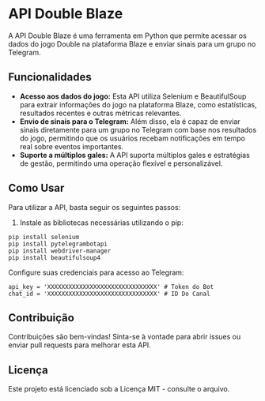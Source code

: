 <h1>API Double Blaze</h1>

<p>A API Double Blaze é uma ferramenta em Python que permite acessar os dados do jogo Double na plataforma Blaze e enviar sinais para um grupo no Telegram.</p>

<h2>Funcionalidades</h2>

<ul>
  <li><strong>Acesso aos dados do jogo:</strong> Esta API utiliza Selenium e BeautifulSoup para extrair informações do jogo na plataforma Blaze, como estatísticas, resultados recentes e outras métricas relevantes.</li>
  
  <li><strong>Envio de sinais para o Telegram:</strong> Além disso, ela é capaz de enviar sinais diretamente para um grupo no Telegram com base nos resultados do jogo, permitindo que os usuários recebam notificações em tempo real sobre eventos importantes.</li>
  
  <li><strong>Suporte a múltiplos gales:</strong> A API suporta múltiplos gales e estratégias de gestão, permitindo uma operação flexível e personalizável.</li>
</ul>

<h2>Como Usar</h2>

<p>Para utilizar a API, basta seguir os seguintes passos:</p>

<ol>
  <li>Instale as bibliotecas necessárias utilizando o pip:</li>
</ol>

<pre><code>pip install selenium
pip install pytelegrambotapi
pip install webdriver-manager
pip install beautifulsoup4
</code></pre>

<p>Configure suas credenciais para acesso ao Telegram:</p>

<pre><code>api_key = 'XXXXXXXXXXXXXXXXXXXXXXXXXXXXXXX' # Token do Bot
chat_id = 'XXXXXXXXXXXXXXXXXXXXXXXXXXXXXXX' # ID Do Canal
</code></pre>

<h2>Contribuição</h2>

<p>Contribuições são bem-vindas! Sinta-se à vontade para abrir issues ou enviar pull requests para melhorar esta API.</p>

<h2>Licença</h2>

<p>Este projeto está licenciado sob a Licença MIT - consulte o arquivo.</p>

